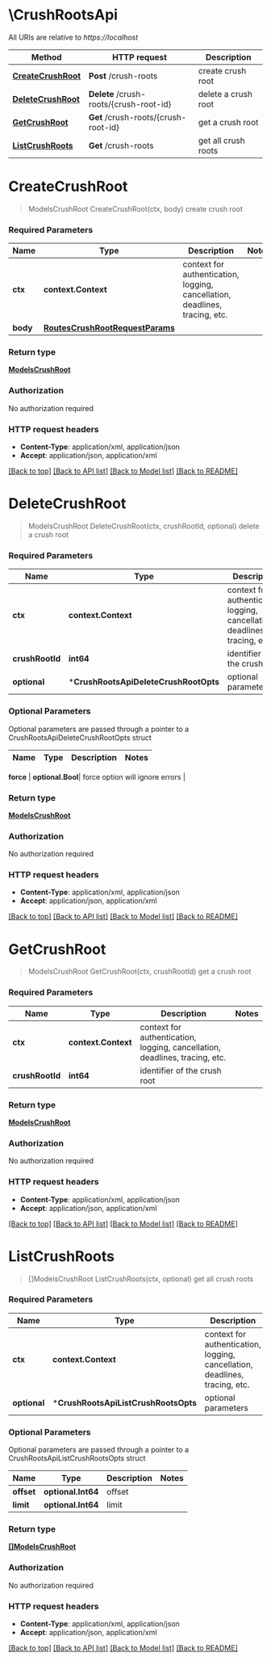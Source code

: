 # \CrushRootsApi

All URIs are relative to *https://localhost*

Method | HTTP request | Description
------------- | ------------- | -------------
[**CreateCrushRoot**](CrushRootsApi.md#CreateCrushRoot) | **Post** /crush-roots | create crush root
[**DeleteCrushRoot**](CrushRootsApi.md#DeleteCrushRoot) | **Delete** /crush-roots/{crush-root-id} | delete a crush root
[**GetCrushRoot**](CrushRootsApi.md#GetCrushRoot) | **Get** /crush-roots/{crush-root-id} | get a crush root
[**ListCrushRoots**](CrushRootsApi.md#ListCrushRoots) | **Get** /crush-roots | get all crush roots


# **CreateCrushRoot**
> ModelsCrushRoot CreateCrushRoot(ctx, body)
create crush root

### Required Parameters

Name | Type | Description  | Notes
------------- | ------------- | ------------- | -------------
 **ctx** | **context.Context** | context for authentication, logging, cancellation, deadlines, tracing, etc.
  **body** | [**RoutesCrushRootRequestParams**](RoutesCrushRootRequestParams.md)|  | 

### Return type

[**ModelsCrushRoot**](models.CrushRoot.md)

### Authorization

No authorization required

### HTTP request headers

 - **Content-Type**: application/xml, application/json
 - **Accept**: application/json, application/xml

[[Back to top]](#) [[Back to API list]](../README.md#documentation-for-api-endpoints) [[Back to Model list]](../README.md#documentation-for-models) [[Back to README]](../README.md)

# **DeleteCrushRoot**
> ModelsCrushRoot DeleteCrushRoot(ctx, crushRootId, optional)
delete a crush root

### Required Parameters

Name | Type | Description  | Notes
------------- | ------------- | ------------- | -------------
 **ctx** | **context.Context** | context for authentication, logging, cancellation, deadlines, tracing, etc.
  **crushRootId** | **int64**| identifier of the crush root | 
 **optional** | ***CrushRootsApiDeleteCrushRootOpts** | optional parameters | nil if no parameters

### Optional Parameters
Optional parameters are passed through a pointer to a CrushRootsApiDeleteCrushRootOpts struct

Name | Type | Description  | Notes
------------- | ------------- | ------------- | -------------

 **force** | **optional.Bool**| force option will ignore errors | 

### Return type

[**ModelsCrushRoot**](models.CrushRoot.md)

### Authorization

No authorization required

### HTTP request headers

 - **Content-Type**: application/xml, application/json
 - **Accept**: application/json, application/xml

[[Back to top]](#) [[Back to API list]](../README.md#documentation-for-api-endpoints) [[Back to Model list]](../README.md#documentation-for-models) [[Back to README]](../README.md)

# **GetCrushRoot**
> ModelsCrushRoot GetCrushRoot(ctx, crushRootId)
get a crush root

### Required Parameters

Name | Type | Description  | Notes
------------- | ------------- | ------------- | -------------
 **ctx** | **context.Context** | context for authentication, logging, cancellation, deadlines, tracing, etc.
  **crushRootId** | **int64**| identifier of the crush root | 

### Return type

[**ModelsCrushRoot**](models.CrushRoot.md)

### Authorization

No authorization required

### HTTP request headers

 - **Content-Type**: application/xml, application/json
 - **Accept**: application/json, application/xml

[[Back to top]](#) [[Back to API list]](../README.md#documentation-for-api-endpoints) [[Back to Model list]](../README.md#documentation-for-models) [[Back to README]](../README.md)

# **ListCrushRoots**
> []ModelsCrushRoot ListCrushRoots(ctx, optional)
get all crush roots

### Required Parameters

Name | Type | Description  | Notes
------------- | ------------- | ------------- | -------------
 **ctx** | **context.Context** | context for authentication, logging, cancellation, deadlines, tracing, etc.
 **optional** | ***CrushRootsApiListCrushRootsOpts** | optional parameters | nil if no parameters

### Optional Parameters
Optional parameters are passed through a pointer to a CrushRootsApiListCrushRootsOpts struct

Name | Type | Description  | Notes
------------- | ------------- | ------------- | -------------
 **offset** | **optional.Int64**| offset | 
 **limit** | **optional.Int64**| limit | 

### Return type

[**[]ModelsCrushRoot**](*models.CrushRoot.md)

### Authorization

No authorization required

### HTTP request headers

 - **Content-Type**: application/xml, application/json
 - **Accept**: application/json, application/xml

[[Back to top]](#) [[Back to API list]](../README.md#documentation-for-api-endpoints) [[Back to Model list]](../README.md#documentation-for-models) [[Back to README]](../README.md)

